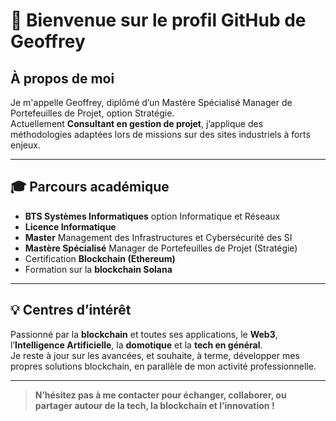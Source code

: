 # 👋 Bienvenue sur le profil GitHub de Geoffrey

## À propos de moi

Je m'appelle Geoffrey, diplômé d’un Mastère Spécialisé Manager de Portefeuilles de Projet, option Stratégie.  
Actuellement **Consultant en gestion de projet**, j’applique des méthodologies adaptées lors de missions sur des sites industriels à forts enjeux.

---

## 🎓 Parcours académique

- **BTS Systèmes Informatiques** option Informatique et Réseaux  
- **Licence Informatique**  
- **Master** Management des Infrastructures et Cybersécurité des SI  
- **Mastère Spécialisé** Manager de Portefeuilles de Projet (Stratégie)  
- Certification **Blockchain (Ethereum)**   
- Formation sur la **blockchain Solana**

---

## 💡 Centres d’intérêt

Passionné par la **blockchain** et toutes ses applications, le **Web3**, l’**Intelligence Artificielle**, la **domotique** et la **tech en général**.  
Je reste à jour sur les avancées, et souhaite, à terme, développer mes propres solutions blockchain, en parallèle de mon activité professionnelle.

---

> **N’hésitez pas à me contacter pour échanger, collaborer, ou partager autour de la tech, la blockchain et l’innovation !**
